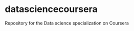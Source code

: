 datasciencecoursera
===================

Repository for the Data science specialization on Coursera
